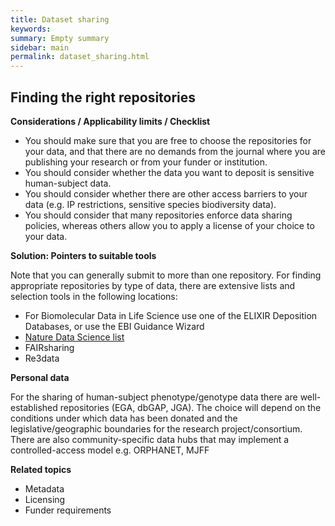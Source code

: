 ```yaml
---
title: Dataset sharing
keywords:
summary: Empty summary
sidebar: main
permalink: dataset_sharing.html
---
```


## Finding the right repositories

**Considerations / Applicability limits / Checklist**

* You should make sure that you are free to choose the repositories for your data, and that there are no demands from the journal where you are publishing your research or from your funder or institution.
* You should consider whether the data you want to deposit is sensitive human-subject data.
* You should consider whether there are other access barriers to your data (e.g. IP restrictions, sensitive species biodiversity data).
* You should consider that many repositories enforce data sharing policies, whereas others allow you to apply a license of your choice to your data.

**Solution: Pointers to suitable tools**

Note that you can generally submit to more than one repository. For finding appropriate repositories by type of data, there are extensive lists and selection tools in the following locations:

* For Biomolecular Data in Life Science use one of the ELIXIR Deposition Databases, or use the EBI Guidance Wizard 
* [Nature Data Science list](https://www.nature.com/sdata/policies/repositories) 
* FAIRsharing
* Re3data

**Personal data**

For the sharing of human-subject phenotype/genotype data there are well-established repositories (EGA, dbGAP, JGA). The choice will depend on the conditions under which data has been donated and the legislative/geographic boundaries for the research project/consortium. There are also community-specific data hubs that may implement a controlled-access model e.g. ORPHANET, MJFF

**Related topics**

* Metadata
* Licensing
* Funder requirements
